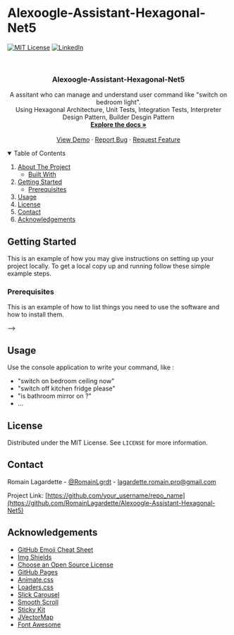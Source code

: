 # Alexoogle-Assistant-Hexagonal-Net5

<!--[![Contributors][contributors-shield]][contributors-url]
[![Forks][forks-shield]][forks-url]
[![Stargazers][stars-shield]][stars-url]
[![Issues][issues-shield]][issues-url]-->
[![MIT License][license-shield]][license-url]
[![LinkedIn][linkedin-shield]][linkedin-url]



<!-- PROJECT LOGO -->
<br />
<p align="center">
  <!--<a href="https://github.com/othneildrew/Best-README-Template">
    <img src="images/logo.png" alt="Logo" width="80" height="80">
  </a>-->

  <h3 align="center">Alexoogle-Assistant-Hexagonal-Net5</h3>

  <p align="center">
    A assitant who can manage and understand user command like "switch on bedroom light".
    <br />
    Using Hexagonal Architecture, Unit Tests, Integration Tests, Interpreter Design Pattern, Builder Desgin Pattern
    <br />
    <a href="https://github.com/RomainLagardette/Alexoogle-Assistant-Hexagonal-Net5"><strong>Explore the docs »</strong></a>
    <br />
    <br />
    <a href="https://github.com/RomainLagardette/Alexoogle-Assistant-Hexagonal-Net5">View Demo</a>
    ·
    <a href="https://github.com/RomainLagardette/Alexoogle-Assistant-Hexagonal-Net5/issues">Report Bug</a>
    ·
    <a href="https://github.com/RomainLagardette/Alexoogle-Assistant-Hexagonal-Net5/issues">Request Feature</a>
  </p>
</p>



<!-- TABLE OF CONTENTS -->
<details open="open">
  <summary>Table of Contents</summary>
  <ol>
    <li>
      <a href="#about-the-project">About The Project</a>
      <ul>
        <li><a href="#built-with">Built With</a></li>
      </ul>
    </li>
    <li>
      <a href="#getting-started">Getting Started</a>
      <ul>
        <li><a href="#prerequisites">Prerequisites</a></li>
      </ul>
    </li>
    <li><a href="#usage">Usage</a></li>
    <li><a href="#license">License</a></li>
    <li><a href="#contact">Contact</a></li>
    <li><a href="#acknowledgements">Acknowledgements</a></li>
  </ol>
</details>



<!-- ABOUT THE PROJECT
## About The Project

[![Product Name Screen Shot][product-screenshot]](https://i.ibb.co/1fZD0D7/Capture.png)



### Built With

* [Net5](https://docs.microsoft.com/en-us/dotnet/core/dotnet-five)
 -->


<!-- GETTING STARTED -->
## Getting Started

This is an example of how you may give instructions on setting up your project locally.
To get a local copy up and running follow these simple example steps.

### Prerequisites

This is an example of how to list things you need to use the software and how to install them.

 -->


<!-- USAGE EXAMPLES -->
## Usage

Use the console application to write your command, like :
- "switch on bedroom ceiling now"
- "switch off kitchen fridge please"
- "is bathroom mirror on ?"
- ...


<!-- ROADMAP 
## Roadmap

See the [open issues](https://github.com/RomainLagardette/Alexoogle-Assistant-Hexagonal-Net5/issues) for a list of proposed features (and known issues).
-->


<!-- LICENSE -->
## License

Distributed under the MIT License. See `LICENSE` for more information.



<!-- CONTACT -->
## Contact

Romain Lagardette - [@RomainLgrdt](https://twitter.com/RomainLgrdt) - lagardette.romain.pro@gmail.com

Project Link: [https://github.com/your_username/repo_name](https://github.com/RomainLagardette/Alexoogle-Assistant-Hexagonal-Net5)



<!-- ACKNOWLEDGEMENTS -->
## Acknowledgements
* [GitHub Emoji Cheat Sheet](https://www.webpagefx.com/tools/emoji-cheat-sheet)
* [Img Shields](https://shields.io)
* [Choose an Open Source License](https://choosealicense.com)
* [GitHub Pages](https://pages.github.com)
* [Animate.css](https://daneden.github.io/animate.css)
* [Loaders.css](https://connoratherton.com/loaders)
* [Slick Carousel](https://kenwheeler.github.io/slick)
* [Smooth Scroll](https://github.com/cferdinandi/smooth-scroll)
* [Sticky Kit](http://leafo.net/sticky-kit)
* [JVectorMap](http://jvectormap.com)
* [Font Awesome](https://fontawesome.com)





<!-- MARKDOWN LINKS & IMAGES -->
<!-- https://www.markdownguide.org/basic-syntax/#reference-style-links -->
[contributors-shield]: https://img.shields.io/github/contributors/othneildrew/Best-README-Template.svg?style=for-the-badg
[contributors-url]: https://github.com/RomainLagardette/Alexoogle-Assistant-Hexagonal-Net5/graphs/contributors
[forks-shield]: https://img.shields.io/github/forks/othneildrew/Best-README-Template.svg?style=for-the-badge
[forks-url]: https://github.com/RomainLagardette/Alexoogle-Assistant-Hexagonal-Net5/network/members
[stars-shield]: https://img.shields.io/github/stars/othneildrew/Best-README-Template.svg?style=for-the-badge
[stars-url]: https://github.com/RomainLagardette/Alexoogle-Assistant-Hexagonal-Net5/stargazers
[issues-shield]: https://img.shields.io/github/issues/othneildrew/Best-README-Template.svg?style=for-the-badge
[issues-url]: https://github.com/RomainLagardette/Alexoogle-Assistant-Hexagonal-Net5/issues
[license-shield]: https://img.shields.io/github/license/othneildrew/Best-README-Template.svg?style=for-the-badge
[license-url]: https://github.com/RomainLagardette/Alexoogle-Assistant-Hexagonal-Net5/blob/master/LICENSE.txt
[linkedin-shield]: https://img.shields.io/badge/-LinkedIn-black.svg?style=for-the-badge&logo=linkedin&colorB=555
[linkedin-url]: https://www.linkedin.com/in/romain-lagardette/
[product-screenshot]: images/screenshot.png
